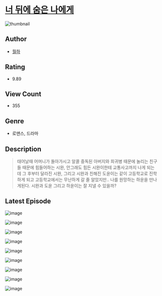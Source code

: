 # [너 뒤에 숨은 나에게](https://comic.naver.com/bestChallenge/list?titleId=810042)
![thumbnail](https://image-comic.pstatic.net/user_contents_data/challenge_comic/2023/05/27/355932/upload_3486973808323540580_480x623.jpeg)

## Author
- [월하](https://comic.naver.com/artistTitle?id=355932)

## Rating
- 9.89

## View Count
- 355

## Genre
- 로맨스, 드라마

## Description
> 태어날때 어머니가 돌아가시고 알콜 중독된 아버지와 희귀병 때문에 놀리는 친구들 때문에 힘들어하는 시완, 안그래도 힘든 시완이한테 교통사고까지 나게 되는데 그 후부터 달라진 시완, 그리고 시완과 친해진 도윤이는 같이 고등학교로 진학 하게 되고 고등학교에서는 무난하게 갈 줄 알았지만.. 나를 원망하는 하윤을 만나게된다. 시완과 도윤 그리고 하윤이는 잘 지낼 수 있을까?


## Latest Episode
![image](https://image-comic.pstatic.net/user_contents_data/challenge_comic/2023/05/23/355932/upload_7293353330740375650.jpeg)

![image](https://image-comic.pstatic.net/user_contents_data/challenge_comic/2023/05/23/355932/upload_3774916103925806132.jpeg)

![image](https://image-comic.pstatic.net/user_contents_data/challenge_comic/2023/05/23/355932/upload_7090462648368850276.jpeg)

![image](https://image-comic.pstatic.net/user_contents_data/challenge_comic/2023/05/23/355932/upload_3690760798145176115.jpeg)

![image](https://image-comic.pstatic.net/user_contents_data/challenge_comic/2023/05/23/355932/upload_4049411394460136240.jpeg)

![image](https://image-comic.pstatic.net/user_contents_data/challenge_comic/2023/05/23/355932/upload_3630245658213496372.jpeg)

![image](https://image-comic.pstatic.net/user_contents_data/challenge_comic/2023/05/23/355932/upload_7364901824272675639.jpeg)

![image](https://image-comic.pstatic.net/user_contents_data/challenge_comic/2023/05/23/355932/upload_3761972864248931129.jpeg)

![image](https://image-comic.pstatic.net/user_contents_data/challenge_comic/2023/05/23/355932/upload_4062866311556064312.jpeg)
